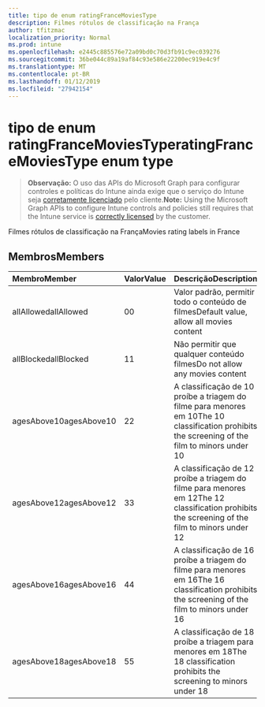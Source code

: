 ```yaml
---
title: tipo de enum ratingFranceMoviesType
description: Filmes rótulos de classificação na França
author: tfitzmac
localization_priority: Normal
ms.prod: intune
ms.openlocfilehash: e2445c885576e72a09bd0c70d3fb91c9ec039276
ms.sourcegitcommit: 36be044c89a19af84c93e586e22200ec919e4c9f
ms.translationtype: MT
ms.contentlocale: pt-BR
ms.lasthandoff: 01/12/2019
ms.locfileid: "27942154"
---
```

# <a name="ratingfrancemoviestype-enum-type"></a><span data-ttu-id="0774f-103">tipo de enum ratingFranceMoviesType</span><span class="sxs-lookup"><span data-stu-id="0774f-103">ratingFranceMoviesType enum type</span></span>

> <span data-ttu-id="0774f-104">**Observação:** O uso das APIs do Microsoft Graph para configurar controles e políticas do Intune ainda exige que o serviço do Intune seja [corretamente licenciado](https://go.microsoft.com/fwlink/?linkid=839381) pelo cliente.</span><span class="sxs-lookup"><span data-stu-id="0774f-104">**Note:** Using the Microsoft Graph APIs to configure Intune controls and policies still requires that the Intune service is [correctly licensed](https://go.microsoft.com/fwlink/?linkid=839381) by the customer.</span></span>

<span data-ttu-id="0774f-105">Filmes rótulos de classificação na França</span><span class="sxs-lookup"><span data-stu-id="0774f-105">Movies rating labels in France</span></span>
## <a name="members"></a><span data-ttu-id="0774f-106">Membros</span><span class="sxs-lookup"><span data-stu-id="0774f-106">Members</span></span>
|<span data-ttu-id="0774f-107">Membro</span><span class="sxs-lookup"><span data-stu-id="0774f-107">Member</span></span>|<span data-ttu-id="0774f-108">Valor</span><span class="sxs-lookup"><span data-stu-id="0774f-108">Value</span></span>|<span data-ttu-id="0774f-109">Descrição</span><span class="sxs-lookup"><span data-stu-id="0774f-109">Description</span></span>|
|:---|:---|:---|
|<span data-ttu-id="0774f-110">allAllowed</span><span class="sxs-lookup"><span data-stu-id="0774f-110">allAllowed</span></span>|<span data-ttu-id="0774f-111">0</span><span class="sxs-lookup"><span data-stu-id="0774f-111">0</span></span>|<span data-ttu-id="0774f-112">Valor padrão, permitir todo o conteúdo de filmes</span><span class="sxs-lookup"><span data-stu-id="0774f-112">Default value, allow all movies content</span></span>|
|<span data-ttu-id="0774f-113">allBlocked</span><span class="sxs-lookup"><span data-stu-id="0774f-113">allBlocked</span></span>|<span data-ttu-id="0774f-114">1</span><span class="sxs-lookup"><span data-stu-id="0774f-114">1</span></span>|<span data-ttu-id="0774f-115">Não permitir que qualquer conteúdo filmes</span><span class="sxs-lookup"><span data-stu-id="0774f-115">Do not allow any movies content</span></span>|
|<span data-ttu-id="0774f-116">agesAbove10</span><span class="sxs-lookup"><span data-stu-id="0774f-116">agesAbove10</span></span>|<span data-ttu-id="0774f-117">2</span><span class="sxs-lookup"><span data-stu-id="0774f-117">2</span></span>|<span data-ttu-id="0774f-118">A classificação de 10 proíbe a triagem do filme para menores em 10</span><span class="sxs-lookup"><span data-stu-id="0774f-118">The 10 classification prohibits the screening of the film to minors under 10</span></span>|
|<span data-ttu-id="0774f-119">agesAbove12</span><span class="sxs-lookup"><span data-stu-id="0774f-119">agesAbove12</span></span>|<span data-ttu-id="0774f-120">3</span><span class="sxs-lookup"><span data-stu-id="0774f-120">3</span></span>|<span data-ttu-id="0774f-121">A classificação de 12 proíbe a triagem do filme para menores em 12</span><span class="sxs-lookup"><span data-stu-id="0774f-121">The 12 classification prohibits the screening of the film to minors under 12</span></span>|
|<span data-ttu-id="0774f-122">agesAbove16</span><span class="sxs-lookup"><span data-stu-id="0774f-122">agesAbove16</span></span>|<span data-ttu-id="0774f-123">4</span><span class="sxs-lookup"><span data-stu-id="0774f-123">4</span></span>|<span data-ttu-id="0774f-124">A classificação de 16 proíbe a triagem do filme para menores em 16</span><span class="sxs-lookup"><span data-stu-id="0774f-124">The 16 classification prohibits the screening of the film to minors under 16</span></span>|
|<span data-ttu-id="0774f-125">agesAbove18</span><span class="sxs-lookup"><span data-stu-id="0774f-125">agesAbove18</span></span>|<span data-ttu-id="0774f-126">5</span><span class="sxs-lookup"><span data-stu-id="0774f-126">5</span></span>|<span data-ttu-id="0774f-127">A classificação de 18 proíbe a triagem para menores em 18</span><span class="sxs-lookup"><span data-stu-id="0774f-127">The 18 classification prohibits the screening to minors under 18</span></span>|




